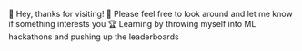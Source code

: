 👋 Hey, thanks for visiting!
👀 Please feel free to look around and let me know if something interests you 
:trophy: Learning by throwing myself into ML hackathons and pushing up the leaderboards
